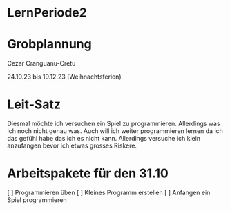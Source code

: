 # LernPeriode2

# Grobplannung 

Cezar Cranguanu-Cretu

24.10.23 bis 19.12.23 (Weihnachtsferien) 

# Leit-Satz 

Diesmal möchte ich versuchen ein Spiel zu programmieren. Allerdings was ich noch nicht genau was. Auch will ich weiter programmieren lernen da ich das gefühl habe das ich es nicht kann. Allerdings versuche ich klein anzufangen bevor ich etwas grosses Riskere. 

# Arbeitspakete für den 31.10 

[ ] Programmieren üben 
[ ] Kleines Programm erstellen
[ ] Anfangen ein Spiel programmieren 



